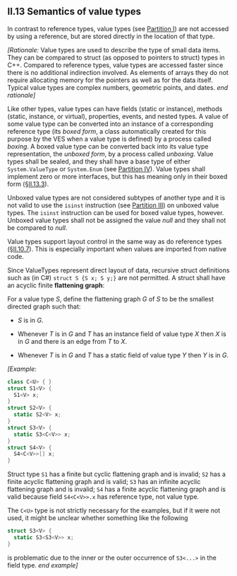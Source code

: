 ## II.13 Semantics of value types

In contrast to reference types, value types (see [Partition I](#todo-missing-hyperlink)) are not accessed by using a reference, but are stored directly in the location of that type.

_[Rationale:_ Value types are used to describe the type of small data items. They can be compared to struct (as opposed to pointers to struct) types in C++. Compared to reference types, value types are accessed faster since there is no additional indirection involved. As elements of arrays they do not require allocating memory for the pointers as well as for the data itself. Typical value types are complex numbers, geometric points, and dates. _end rationale]_

Like other types, value types can have fields (static or instance), methods (static, instance, or virtual), properties, events, and nested types. A value of some value type can be converted into an instance of a corresponding reference type (its *boxed form*, a class automatically created for this purpose by the VES when a value type is defined) by a process called *boxing*. A boxed value type can be converted back into its value type representation, the *unboxed form*, by a process called *unboxing*. Value types shall be sealed, and they shall have a base type of either `System.ValueType` or `System.Enum` (see [Partition IV](#todo-missing-hyperlink)). Value types shall implement zero or more interfaces, but this has meaning only in their boxed form (§[II.13.3](#todo-missing-hyperlink)).

Unboxed value types are not considered subtypes of another type and it is not valid to use the `isinst` instruction (see [Partition III](#todo-missing-hyperlink)) on unboxed value types. The `isinst` instruction can be used for boxed value types, however. Unboxed value types shall not be assigned the value *null* and they shall not be compared to *null*.

Value types support layout control in the same way as do reference types (§[II.10.7](#todo-missing-hyperlink)). This is especially important when values are imported from native code.

Since ValueTypes represent direct layout of data, recursive struct definitions such as (in C#) `struct S {S x; S y;}` are not permitted. A struct shall have an acyclic finite **flattening graph**:

For a value type *S*, define the flattening graph *G* of *S* to be the smallest directed graph such that:

 * *S* is in *G*.

 * Whenever *T* is in *G* and *T* has an instance field of value type *X* then *X* is in *G* and there is an edge from *T* to *X*.

 * Whenever *T* is in *G* and *T* has a static field of value type *Y* then *Y* is in *G*.

_[Example:_

 ```csharp
 class C<U> { }
 struct S1<V> {
   S1<V> x;
 }
 struct S2<V> {
   static S2<V> x;
 }
 struct S3<V> {
   static S3<C<V>> x;
 }
 struct S4<V> {
   S4<C<V>>[] x;
 }
 ```

Struct type `S1` has a finite but cyclic flattening graph and is invalid; `S2` has a finite acyclic flattening graph and is valid; `S3` has an infinite acyclic flattening graph and is invalid; `S4` has a finite acyclic flattening graph and is valid because field `S4<C<V>>.x` has reference type, not value type.

The `C<U>` type is not strictly necessary for the examples, but if it were not used, it might be unclear whether something like the following

 ```csharp
 struct S3<V> {
   static S3<S3<V>> x;
 }
 ```

is problematic due to the inner or the outer occurrence of `S3<...>` in the field type. _end example]_
